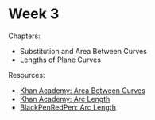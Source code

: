 # Week 3

Chapters:
- Substitution and Area Between Curves
- Lengths of Plane Curves

Resources:

- [Khan Academy: Area Between Curves](https://www.khanacademy.org/math/ap-calculus-ab/ab-applications-of-integration-new/ab-8-4/v/evaluating-simple-definite-integral)
- [Khan Academy: Arc Length](https://www.khanacademy.org/math/ap-calculus-bc/bc-advanced-functions-new/bc-9-3/v/parametric-curve-arc-length)
- [BlackPenRedPen: Arc Length](https://www.youtube.com/watch?v=PK7HZiFG_VI)